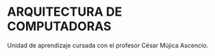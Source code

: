 # ARQUITECTURA DE COMPUTADORAS
Unidad de aprendizaje cursada con el profesor César Mújica Ascencio.
